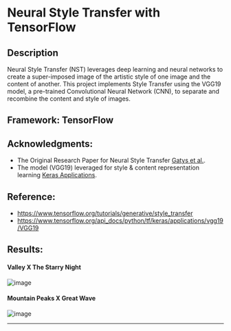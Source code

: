 
# Neural Style Transfer with TensorFlow

## Description
Neural Style Transfer (NST) leverages deep learning and neural networks to create a super-imposed image of the artistic style of one image and the content of another. This project implements Style Transfer using the VGG19 model, a pre-trained Convolutional Neural Network (CNN), to separate and recombine the content and style of images.


## Framework: TensorFlow


## Acknowledgments:
- The Original Research Paper for Neural Style Transfer [Gatys et al.](https://arxiv.org/abs/1508.06576).
- The model (VGG19) leveraged for style & content representation learning [Keras Applications](https://keras.io/api/applications/).

## Reference:
- https://www.tensorflow.org/tutorials/generative/style_transfer
- https://www.tensorflow.org/api_docs/python/tf/keras/applications/vgg19/VGG19


## Results:

#### Valley X The Starry Night

![image](https://github.com/Shiivinnit/Neural-Style-Transfer/assets/109523266/2e487d20-0913-49f0-a57d-aa0a2c343d2a)

#### Mountain Peaks X Great Wave

![image](https://github.com/Shiivinnit/Neural-Style-Transfer/assets/109523266/c3593b00-e5f6-4169-9dc5-2419a24a5aa6)


---

